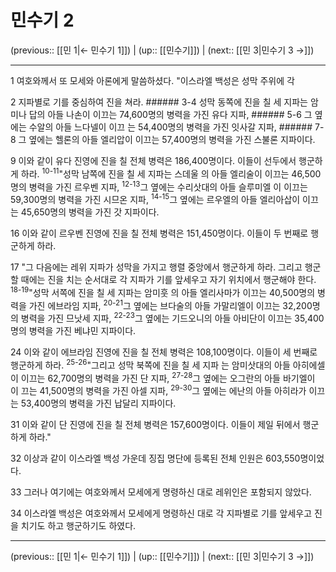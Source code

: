 # 민수기 2

(previous:: [[민 1|← 민수기 1]]) | (up:: [[민수기]]) | (next:: [[민 3|민수기 3 →]])

***




1 
여호와께서 또 모세와 아론에게 말씀하셨다. "이스라엘 백성은 성막 주위에 각 



2 
지파별로 기를 중심하여 진을 쳐라. ###### 3-4 성막 동쪽에 진을 칠 세 지파는 암미나 답의 아들 나손이 이끄는 74,600명의 병력을 가진 유다 지파, ###### 5-6 그 옆에는 수알의 아들 느다넬이 이끄 는 54,400명의 병력을 가진 잇사갈 지파, ###### 7-8 그 옆에는 헬론의 아들 엘리압이 이끄는 57,400명의 병력을 가진 스불론 지파이다. 



9 
이와 같이 유다 진영에 진을 칠 전체 병력은 186,400명이다. 이들이 선두에서 행군하게 하라. <sup class="versenum">10-11</sup>"성막 남쪽에 진을 칠 세 지파는 스데울 의 아들 엘리술이 이끄는 46,500명의 병력을 가진 르우벤 지파, <sup class="versenum">12-13</sup>그 옆에는 수리삿대의 아들 슬루미엘 이 이끄는 59,300명의 병력을 가진 시므온 지파, <sup class="versenum">14-15</sup>그 옆에는 르우엘의 아들 엘리아삽이 이끄는 45,650명의 병력을 가진 갓 지파이다. 



16 
이와 같이 르우벤 진영에 진을 칠 전체 병력은 151,450명이다. 이들이 두 번째로 행군하게 하라. 



17 
"그 다음에는 레위 지파가 성막을 가지고 행렬 중앙에서 행군하게 하라. 그리고 행군할 때에는 진을 치는 순서대로 각 지파가 기를 앞세우고 자기 위치에서 행군해야 한다. <sup class="versenum">18-19</sup>"성막 서쪽에 진을 칠 세 지파는 암미훗 의 아들 엘리사마가 이끄는 40,500명의 병력을 가진 에브라임 지파, <sup class="versenum">20-21</sup>그 옆에는 브다술의 아들 가말리엘이 이끄는 32,200명의 병력을 가진 므낫세 지파, <sup class="versenum">22-23</sup>그 옆에는 기드오니의 아들 아비단이 이끄는 35,400명의 병력을 가진 베냐민 지파이다. 



24 
이와 같이 에브라임 진영에 진을 칠 전체 병력은 108,100명이다. 이들이 세 번째로 행군하게 하라. <sup class="versenum">25-26</sup>"그리고 성막 북쪽에 진을 칠 세 지파 는 암미삿대의 아들 아히에셀이 이끄는 62,700명의 병력을 가진 단 지파, <sup class="versenum">27-28</sup>그 옆에는 오그란의 아들 바기엘이 이 끄는 41,500명의 병력을 가진 아셀 지파, <sup class="versenum">29-30</sup>그 옆에는 에난의 아들 아히라가 이끄 는 53,400명의 병력을 가진 납달리 지파이다. 



31 
이와 같이 단 진영에 진을 칠 전체 병력은 157,600명이다. 이들이 제일 뒤에서 행군하게 하라." 



32 
이상과 같이 이스라엘 백성 가운데 징집 명단에 등록된 전체 인원은 603,550명이었다. 



33 
그러나 여기에는 여호와께서 모세에게 명령하신 대로 레위인은 포함되지 않았다. 



34 
이스라엘 백성은 여호와께서 모세에게 명령하신 대로 각 지파별로 기를 앞세우고 진을 치기도 하고 행군하기도 하였다.

***

(previous:: [[민 1|← 민수기 1]]) | (up:: [[민수기]]) | (next:: [[민 3|민수기 3 →]])
